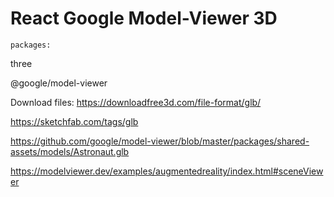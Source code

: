 # React Google Model-Viewer 3D

`packages:`

three

@google/model-viewer

<script type="module" src="https://unpkg.com/@google/model-viewer/dist/model-viewer.min.js"></script>

Download files:
https://downloadfree3d.com/file-format/glb/

https://sketchfab.com/tags/glb

https://github.com/google/model-viewer/blob/master/packages/shared-assets/models/Astronaut.glb

https://modelviewer.dev/examples/augmentedreality/index.html#sceneViewer
